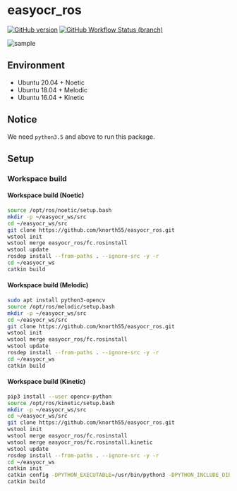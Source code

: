 # easyocr_ros

[![GitHub version](https://badge.fury.io/gh/knorth55%2Feasyocr_ros.svg)](https://badge.fury.io/gh/knorth55%2Feasyocr_ros)
[![GitHub Workflow Status (branch)](https://img.shields.io/github/workflow/status/knorth55/easyocr_ros/CI/master)](https://github.com/knorth55/easyocr_ros/actions)

![sample](./.readme/sample.png)

## Environment

- Ubuntu 20.04 + Noetic
- Ubuntu 18.04 + Melodic
- Ubuntu 16.04 + Kinetic

## Notice

We need `python3.5` and above to run this package.

## Setup

### Workspace build

#### Workspace build (Noetic)

```bash
source /opt/ros/noetic/setup.bash
mkdir -p ~/easyocr_ws/src
cd ~/easyocr_ws/src
git clone https://github.com/knorth55/easyocr_ros.git
wstool init
wstool merge easyocr_ros/fc.rosinstall
wstool update
rosdep install --from-paths . --ignore-src -y -r
cd ~/easyocr_ws
catkin build
```

#### Workspace build (Melodic)

```bash
sudo apt install python3-opencv
source /opt/ros/melodic/setup.bash
mkdir -p ~/easyocr_ws/src
cd ~/easyocr_ws/src
git clone https://github.com/knorth55/easyocr_ros.git
wstool init
wstool merge easyocr_ros/fc.rosinstall
wstool update
rosdep install --from-paths . --ignore-src -y -r
cd ~/easyocr_ws
catkin build
```

#### Workspace build (Kinetic)

```bash
pip3 install --user opencv-python
source /opt/ros/kinetic/setup.bash
mkdir -p ~/easyocr_ws/src
cd ~/easyocr_ws/src
git clone https://github.com/knorth55/easyocr_ros.git
wstool init
wstool merge easyocr_ros/fc.rosinstall
wstool merge easyocr_ros/fc.rosinstall.kinetic
wstool update
rosdep install --from-paths . --ignore-src -y -r
cd ~/easyocr_ws
catkin init
catkin config -DPYTHON_EXECUTABLE=/usr/bin/python3 -DPYTHON_INCLUDE_DIR=/usr/include/python3.5m -DPYTHON_LIBRARY=/usr/lib/x86_64-linux-gnu/libpython3.5m.so
catkin build
```

